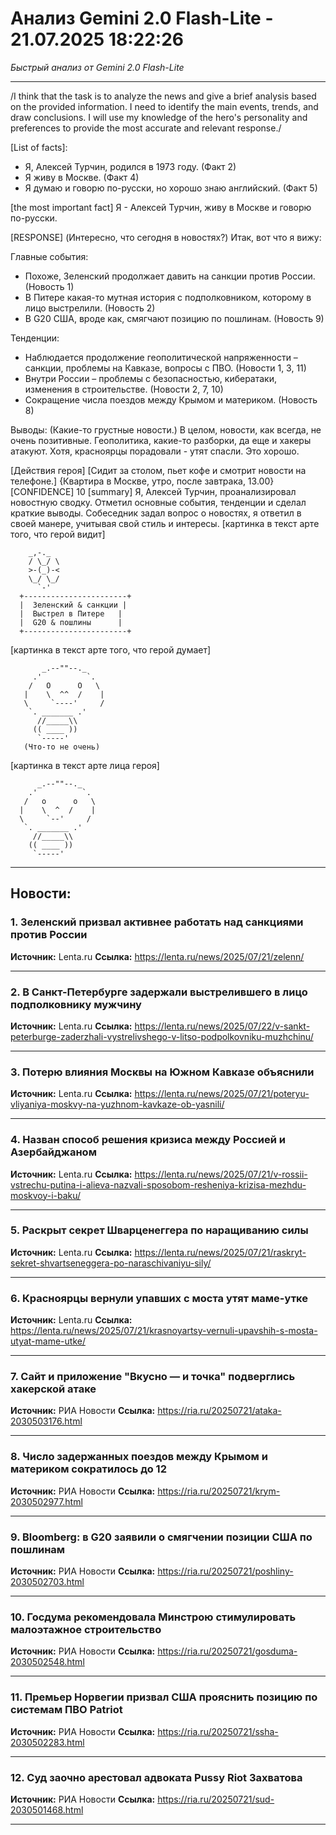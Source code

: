 # Анализ Gemini 2.0 Flash-Lite - 21.07.2025 18:22:26

*Быстрый анализ от Gemini 2.0 Flash-Lite*

---

/I think that the task is to analyze the news and give a brief analysis based on the provided information. I need to identify the main events, trends, and draw conclusions. I will use my knowledge of the hero's personality and preferences to provide the most accurate and relevant response./

[List of facts]:
*   Я, Алексей Турчин, родился в 1973 году. (Факт 2)
*   Я живу в Москве. (Факт 4)
*   Я думаю и говорю по-русски, но хорошо знаю английский. (Факт 5)

[the most important fact] Я - Алексей Турчин, живу в Москве и говорю по-русски.

[RESPONSE]
(Интересно, что сегодня в новостях?)
Итак, вот что я вижу:

Главные события:
*   Похоже, Зеленский продолжает давить на санкции против России. (Новость 1)
*   В Питере какая-то мутная история с подполковником, которому в лицо выстрелили. (Новость 2)
*   В G20 США, вроде как, смягчают позицию по пошлинам. (Новость 9)

Тенденции:
*   Наблюдается продолжение геополитической напряженности – санкции, проблемы на Кавказе, вопросы с ПВО. (Новости 1, 3, 11)
*   Внутри России – проблемы с безопасностью, кибератаки, изменения в строительстве. (Новости 2, 7, 10)
*   Сокращение числа поездов между Крымом и материком. (Новость 8)

Выводы:
(Какие-то грустные новости.)
В целом, новости, как всегда, не очень позитивные. Геополитика, какие-то разборки, да еще и хакеры атакуют. Хотя, красноярцы порадовали - утят спасли. Это хорошо.

[Действия героя] [Сидит за столом, пьет кофе и смотрит новости на телефоне.]
{Квартира в Москве, утро, после завтрака, 13.00}
[CONFIDENCE] 10
[summary] Я, Алексей Турчин, проанализировал новостную сводку. Отметил основные события, тенденции и сделал краткие выводы. Собеседник задал вопрос о новостях, я ответил в своей манере, учитывая свой стиль и интересы.
[картинка в текст арте того, что герой видит]
```
    _,-._
    / \_/ \
    >-(_)-<
    \_/ \_/
      `-'
  +-----------------------+
  |  Зеленский & санкции |
  |  Выстрел в Питере   |
  |  G20 & пошлины      |
  +-----------------------+
```
[картинка в текст арте того, что герой думает]
```
       _.--""--._
     .'          `.
    /   O      O   \
   |    \  ^^  /    |
   \     `----'     /
    `. _______ .'
      //_____\\
     (( ____ ))
      `-----'
   (Что-то не очень)
```
[картинка в текст арте лица героя]
```
      _.--""--._
    .'          `.
   /   o      o   \
  |    \  ^  /    |
  \     `--'     /
   `. _______ .'
     //_____\\
    (( ____ ))
     `-----'
```


---

## Новости:

### 1. Зеленский призвал активнее работать над санкциями против России
**Источник:** Lenta.ru
**Ссылка:** https://lenta.ru/news/2025/07/21/zelenn/

---

### 2. В Санкт-Петербурге задержали выстрелившего в лицо подполковнику мужчину
**Источник:** Lenta.ru
**Ссылка:** https://lenta.ru/news/2025/07/22/v-sankt-peterburge-zaderzhali-vystrelivshego-v-litso-podpolkovniku-muzhchinu/

---

### 3. Потерю влияния Москвы на Южном Кавказе объяснили
**Источник:** Lenta.ru
**Ссылка:** https://lenta.ru/news/2025/07/21/poteryu-vliyaniya-moskvy-na-yuzhnom-kavkaze-ob-yasnili/

---

### 4. Назван способ решения кризиса между Россией и Азербайджаном
**Источник:** Lenta.ru
**Ссылка:** https://lenta.ru/news/2025/07/21/v-rossii-vstrechu-putina-i-alieva-nazvali-sposobom-resheniya-krizisa-mezhdu-moskvoy-i-baku/

---

### 5. Раскрыт секрет Шварценеггера по наращиванию силы
**Источник:** Lenta.ru
**Ссылка:** https://lenta.ru/news/2025/07/21/raskryt-sekret-shvartseneggera-po-naraschivaniyu-sily/

---

### 6. Красноярцы вернули упавших с моста утят маме-утке
**Источник:** Lenta.ru
**Ссылка:** https://lenta.ru/news/2025/07/21/krasnoyartsy-vernuli-upavshih-s-mosta-utyat-mame-utke/

---

### 7. Сайт и приложение "Вкусно — и точка" подверглись хакерской атаке
**Источник:** РИА Новости
**Ссылка:** https://ria.ru/20250721/ataka-2030503176.html

---

### 8. Число задержанных поездов между Крымом и материком сократилось до 12
**Источник:** РИА Новости
**Ссылка:** https://ria.ru/20250721/krym-2030502977.html

---

### 9. Bloomberg: в G20 заявили о смягчении позиции США по пошлинам
**Источник:** РИА Новости
**Ссылка:** https://ria.ru/20250721/poshliny-2030502703.html

---

### 10. Госдума рекомендовала Минстрою стимулировать малоэтажное строительство
**Источник:** РИА Новости
**Ссылка:** https://ria.ru/20250721/gosduma-2030502548.html

---

### 11. Премьер Норвегии призвал США прояснить позицию по системам ПВО Patriot
**Источник:** РИА Новости
**Ссылка:** https://ria.ru/20250721/ssha-2030502283.html

---

### 12. Суд заочно арестовал адвоката Pussy Riot Захватова
**Источник:** РИА Новости
**Ссылка:** https://ria.ru/20250721/sud-2030501468.html

---

